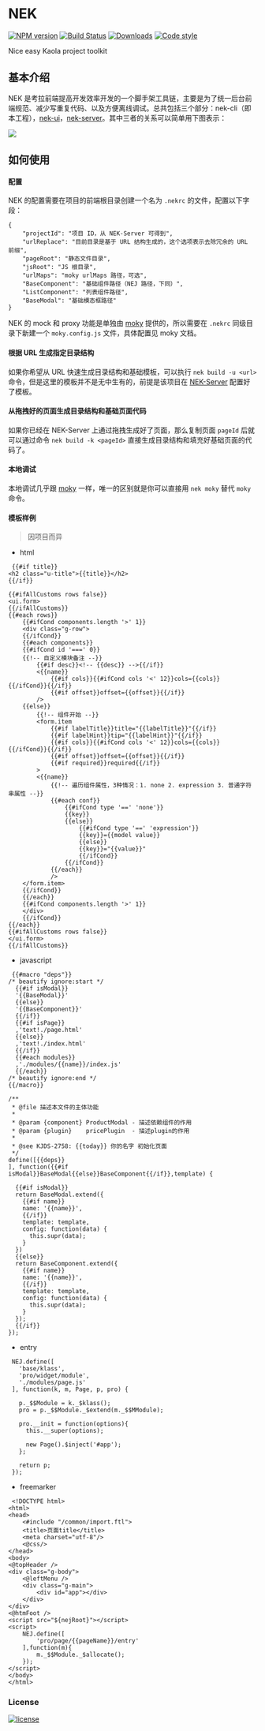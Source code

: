 # NEK

[![NPM version][npm-image]][npm-url] [![Build Status][travis-image]][travis-url]  [![Downloads][downloads-image]][npm-url] [![Code style][style-image]][style-url]

Nice easy Kaola project toolkit

## 基本介绍
NEK 是考拉前端提高开发效率开发的一个脚手架工具链，主要是为了统一后台前端规范、减少写重复代码、以及方便离线调试。总共包括三个部分：nek-cli（即本工程），[nek-ui](https://github.com/kaola-fed/nek-ui)，[nek-server](https://github.com/kaola-fed/nek-server)。其中三者的关系可以简单用下图表示：

![](https://cdn.int64ago.org/dttms37fojiv7jtixdpldi.PNG)

## 如何使用
#### 配置
NEK 的配置需要在项目的前端根目录创建一个名为 `.nekrc` 的文件，配置以下字段：
```
{
    "projectId": "项目 ID，从 NEK-Server 可得到",
    "urlReplace": "目前目录是基于 URL 结构生成的，这个选项表示去除冗余的 URL 前缀",
    "pageRoot": "静态文件目录",
    "jsRoot": "JS 根目录",
    "urlMaps": "moky urlMaps 路径，可选",
    "BaseComponent": "基础组件路径（NEJ 路径，下同）",
    "ListComponent": "列表组件路径",
    "BaseModal": "基础模态框路径"
}

```

NEK 的 mock 和 proxy 功能是单独由 [moky][moky] 提供的，所以需要在 `.nekrc` 同级目录下新建一个 `moky.config.js` 文件，具体配置见 moky 文档。

#### 根据 URL 生成指定目录结构

如果你希望从 URL 快速生成目录结构和基础模板，可以执行 `nek build -u <url>` 命令，但是这里的模板并不是无中生有的，前提是该项目在 [NEK-Server](http://nek.kaolafed.com) 配置好了模板。

#### 从拖拽好的页面生成目录结构和基础页面代码

如果你已经在 NEK-Server 上通过拖拽生成好了页面，那么复制页面 `pageId` 后就可以通过命令 `nek build -k <pageId>` 直接生成目录结构和填充好基础页面的代码了。

#### 本地调试

本地调试几乎跟 [moky][moky] 一样，唯一的区别就是你可以直接用 `nek moky` 替代 `moky` 命令。

#### 模板样例

 > 因项目而异

 - html
 
```
 {{#if title}}
<h2 class="u-title">{{title}}</h2>
{{/if}}

{{#ifAllCustoms rows false}}
<ui.form>
{{/ifAllCustoms}}
{{#each rows}}
    {{#ifCond components.length '>' 1}}
    <div class="g-row">
    {{/ifCond}}
    {{#each components}}
    {{#ifCond id '===' 0}}
    {{!-- 自定义模块备注 --}}
        {{#if desc}}<!-- {{desc}} -->{{/if}}
        <{{name}} 
            {{#if cols}}{{#ifCond cols '<' 12}}cols={{cols}}{{/ifCond}}{{/if}}
            {{#if offset}}offset={{offset}}{{/if}}
        />
    {{else}}
        {{!-- 组件开始 --}}
        <form.item 
            {{#if labelTitle}}title="{{labelTitle}}"{{/if}}
            {{#if labelHint}}tip="{{labelHint}}"{{/if}}
            {{#if cols}}{{#ifCond cols '<' 12}}cols={{cols}}{{/ifCond}}{{/if}}
            {{#if offset}}offset={{offset}}{{/if}}
            {{#if required}}required{{/if}}
        >
        <{{name}}
            {{!-- 遍历组件属性，3种情况：1. none 2. expression 3. 普通字符串属性 --}}
            {{#each conf}}
                {{#ifCond type '==' 'none'}}
                {{key}}
                {{else}}
                    {{#ifCond type '==' 'expression'}}
                    {{key}}={{model value}}
                    {{else}}
                    {{key}}="{{value}}"
                    {{/ifCond}}
                {{/ifCond}}
            {{/each}}
            />
    </form.item>
    {{/ifCond}}
    {{/each}}
    {{#ifCond components.length '>' 1}}
    </div>
    {{/ifCond}}
{{/each}}
{{#ifAllCustoms rows false}}
</ui.form>
{{/ifAllCustoms}}
```
 
 - javascript
 
```
 {{#macro "deps"}}
/* beautify ignore:start */
  {{#if isModal}}
  '{{BaseModal}}'
  {{else}}
  '{{BaseComponent}}'
  {{/if}}
  {{#if isPage}}
  ,'text!./page.html'
  {{else}}
  ,'text!./index.html'
  {{/if}}
  {{#each modules}}
  ,'./modules/{{name}}/index.js'
  {{/each}}
/* beautify ignore:end */
{{/macro}}

/**
 * @file 描述本文件的主体功能
 *
 * @param {component} ProductModal - 描述依赖组件的作用
 * @param {plugin}    pricePlugin  - 描述plugin的作用
 *
 * @see KJDS-2758: {{today}} 你的名字 初始化页面
 */
define([{{deps}}
], function({{#if isModal}}BaseModal{{else}}BaseComponent{{/if}},template) {

  {{#if isModal}}
  return BaseModal.extend({
    {{#if name}}
    name: '{{name}}',
    {{/if}}
    template: template,
    config: function(data) {
      this.supr(data);
    }
  })
  {{else}}
  return BaseComponent.extend({
    {{#if name}}
    name: '{{name}}',
    {{/if}}
    template: template,
    config: function(data) {
      this.supr(data);
    }
  });
  {{/if}}
});
```
 
 - entry
 
```
 NEJ.define([
   'base/klass',
   'pro/widget/module',
   './modules/page.js'
 ], function(k, m, Page, p, pro) {

   p._$$Module = k._$klass();
   pro = p._$$Module._$extend(m._$$MModule);

   pro.__init = function(options){
     this.__super(options);

     new Page().$inject('#app');
   };

   return p;
 });
```
 
 - freemarker
 
```
 <!DOCTYPE html>
<html>
<head>
    <#include "/common/import.ftl">
    <title>页面title</title>
    <meta charset="utf-8"/>
    <@css/>
</head>
<body>
<@topHeader />
<div class="g-body">
    <@leftMenu />
    <div class="g-main">
        <div id="app"></div>
    </div>
</div>
<@htmFoot />
<script src="${nejRoot}"></script>
<script>
    NEJ.define([
        'pro/page/{{pageName}}/entry'
    ],function(m){
        m._$$Module._$allocate();
    });
</script>
</body>
</html>
```

### License
[![license][license-image]][license-url]

[downloads-image]: https://img.shields.io/npm/dm/nek.svg

[npm-url]: https://npmjs.org/package/nek
[npm-image]: https://img.shields.io/npm/v/nek.svg

[travis-url]: https://travis-ci.org/kaola-fed/NEK
[travis-image]: https://img.shields.io/travis/kaola-fed/NEK.svg

[license-url]: https://github.com/kaola-fed/NEK/blob/master/LICENSE
[license-image]: https://img.shields.io/github/license/kaola-fed/NEK.svg

[style-url]: https://github.com/airbnb/javascript
[style-image]: https://img.shields.io/badge/code%20style-airbnb-brightgreen.svg

[moky]: https://github.com/int64ago/moky